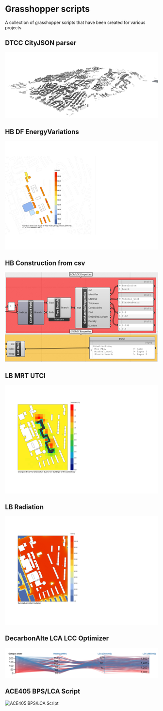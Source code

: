 # Grasshopper scripts

A collection of grasshopper scripts that have been created for various projects


## DTCC CityJSON parser
![Model](DTCC_CITYJSON_parser/media/citymodel.png)
## HB DF EnergyVariations
![](/Grasshopper%20Scripts/HB_DF_EnergyVariations/media/media.jpg)
## HB Construction from csv
![](/Grasshopper%20Scripts/HBConstruction%20_from_CSV/media/mat_properties.png)
## LB MRT UTCI
![](/Grasshopper%20Scripts/LB_MRT_UTCI/media/coldest_day_option6.jpg)
## LB Radiation
![](/Grasshopper%20Scripts/LB_Radiation/media/base.jpg)
## DecarbonAIte LCA LCC Optimizer
![](/Grasshopper%20Scripts/DecarbonAIte_LCA_LCC_Optimizer/media/designexplorer.PNG)
## ACE405 BPS/LCA Script
![ACE405 BPS/LCA Script](/ACE405_bps_lca_script/img/screenshot.png)

